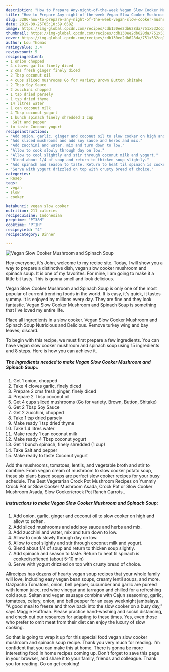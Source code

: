```yaml
---
description: "How to Prepare Any-night-of-the-week Vegan Slow Cooker Mushroom and Spinach Soup"
title: "How to Prepare Any-night-of-the-week Vegan Slow Cooker Mushroom and Spinach Soup"
slug: 3286-how-to-prepare-any-night-of-the-week-vegan-slow-cooker-mushroom-and-spinach-soup
date: 2019-09-25T05:10:59.658Z
image: https://img-global.cpcdn.com/recipes/cdb130ee2db628da/751x532cq70/vegan-slow-cooker-mushroom-and-spinach-soup-recipe-main-photo.jpg
thumbnail: https://img-global.cpcdn.com/recipes/cdb130ee2db628da/751x532cq70/vegan-slow-cooker-mushroom-and-spinach-soup-recipe-main-photo.jpg
cover: https://img-global.cpcdn.com/recipes/cdb130ee2db628da/751x532cq70/vegan-slow-cooker-mushroom-and-spinach-soup-recipe-main-photo.jpg
author: Lou Thomas
ratingvalue: 3.4
reviewcount: 5
recipeingredient:
- 1 onion chopped
- 4 cloves garlic finely diced
- 2 cms fresh ginger finely diced
- 2 Tbsp coconut oil
- 4 cups sliced mushrooms Go for variety Brown Button Shitake
- 2 Tbsp Soy Sauce
- 2 zucchini chopped
- 1 tsp dried parsely
- 1 tsp dried thyme
- 14 litres water
- 1 can coconut milk
- 4 Tbsp coconut yogurt
- 1 bunch spinach finely shredded 1 cup
-  Salt and pepper
- to taste Coconut yogurt
recipeinstructions:
- "Add onion, garlic, ginger and coconut oil to slow cooker on high and allow to soften."
- "Add sliced mushrooms and add soy sauce and herbs and mix."
- "Add zucchini and water, mix and turn down to low."
- "Allow to cook slowly through day on low."
- "Allow to cool slightly and stir through coconut milk and yogurt."
- "Blend about 1/4 of soup and return to thicken soup slightly."
- "Add spinach and season to taste. Return to heat til spinach is cooked/softened (about 5-10 min)"
- "Serve with yogurt drizzled on top with crusty bread of choice."
categories:
- Resep
tags:
- vegan
- slow
- cooker

katakunci: vegan slow cooker
nutrition: 211 calories
recipecuisine: Indonesian
preptime: "PT38M"
cooktime: "PT1H"
recipeyield: "4"
recipecategory: Dinner

---
```



![Vegan Slow Cooker Mushroom and Spinach Soup](https://img-global.cpcdn.com/recipes/cdb130ee2db628da/751x532cq70/vegan-slow-cooker-mushroom-and-spinach-soup-recipe-main-photo.jpg)

Hey everyone, it's John, welcome to my recipe site. Today, I will show you a way to prepare a distinctive dish, vegan slow cooker mushroom and spinach soup. It is one of my favorites. For mine, I am going to make it a little bit tasty. This is gonna smell and look delicious.

Vegan Slow Cooker Mushroom and Spinach Soup is only one of the most popular of current trending foods in the world. It is easy, it's quick, it tastes yummy. It is enjoyed by millions every day. They are fine and they look fantastic. Vegan Slow Cooker Mushroom and Spinach Soup is something that I've loved my entire life.

Place all ingredients in a slow cooker. Vegan Slow Cooker Mushroom and Spinach Soup Nutricious and Delicious. Remove turkey wing and bay leaves; discard.


To begin with this recipe, we must first prepare a few ingredients. You can have vegan slow cooker mushroom and spinach soup using 15 ingredients and 8 steps. Here is how you can achieve it.

##### The ingredients needed to make Vegan Slow Cooker Mushroom and Spinach Soup::

1. Get 1 onion, chopped
1. Take 4 cloves garlic, finely diced
1. Prepare 2 cms fresh ginger, finely diced
1. Prepare 2 Tbsp coconut oil
1. Get 4 cups sliced mushrooms (Go for variety. Brown, Button, Shitake)
1. Get 2 Tbsp Soy Sauce
1. Get 2 zucchini, chopped
1. Take 1 tsp dried parsely
1. Make ready 1 tsp dried thyme
1. Take 1.4 litres water
1. Make ready 1 can coconut milk
1. Make ready 4 Tbsp coconut yogurt
1. Get 1 bunch spinach, finely shredded (1 cup)
1. Take  Salt and pepper
1. Make ready to taste Coconut yogurt


Add the mushrooms, tomatoes, lentils, and vegetable broth and stir to combine. From vegan cream of mushroom to slow cooker potato soup, these six plant-based soups are perfect slow cooker recipes for your busy schedule. The Best Vegetarian Crock Pot Mushroom Recipes on Yummly Crock Pot or Slow Cooker Mushroom Asada, Crock Pot or Slow Cooker Mushroom Asada, Slow Cooker/crock Pot Ranch Carrots.. 

##### Instructions to make Vegan Slow Cooker Mushroom and Spinach Soup:

1. Add onion, garlic, ginger and coconut oil to slow cooker on high and allow to soften.
1. Add sliced mushrooms and add soy sauce and herbs and mix.
1. Add zucchini and water, mix and turn down to low.
1. Allow to cook slowly through day on low.
1. Allow to cool slightly and stir through coconut milk and yogurt.
1. Blend about 1/4 of soup and return to thicken soup slightly.
1. Add spinach and season to taste. Return to heat til spinach is cooked/softened (about 5-10 min)
1. Serve with yogurt drizzled on top with crusty bread of choice.


Allrecipes has dozens of hearty vegan soup recipes that your whole family will love, including easy vegan bean soups, creamy lentil soups, and more. Gazpacho Tomatoes, onion, bell pepper, cucumber and garlic are pureed with lemon juice, red wine vinegar and tarragon and chilled for a refreshing cold soup. Seitan and vegan sausage combine with Cajun seasoning, garlic, tomatoes, celery, onion, and bell pepper for an easy weeknight jambalaya. &#34;A good meal to freeze and throw back into the slow cooker on a busy day,&#34; says Maggie Huffman. Please practice hand-washing and social distancing, and check out our resources for adapting to these times. Yes, even those who prefer to omit meat from their diet can enjoy the luxury of slow cooking. 

So that is going to wrap it up for this special food vegan slow cooker mushroom and spinach soup recipe. Thank you very much for reading. I'm confident that you can make this at home. There is gonna be more interesting food in home recipes coming up. Don't forget to save this page in your browser, and share it to your family, friends and colleague. Thank you for reading. Go on get cooking!
